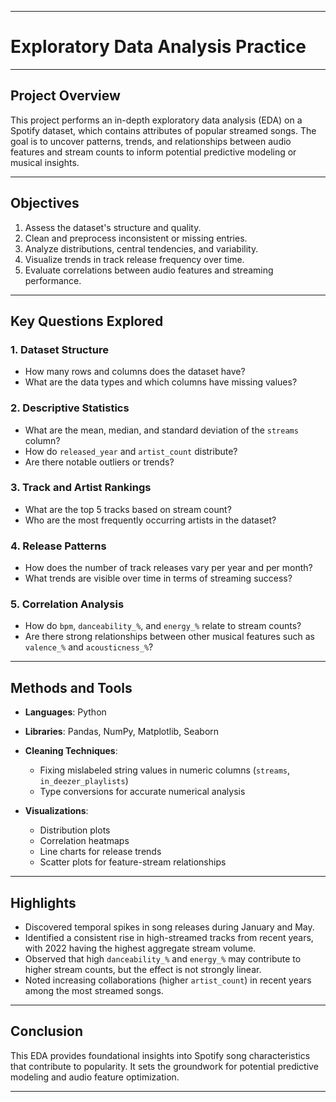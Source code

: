
---

# Exploratory Data Analysis Practice

---

## Project Overview

This project performs an in-depth exploratory data analysis (EDA) on a Spotify dataset, which contains attributes of popular streamed songs. The goal is to uncover patterns, trends, and relationships between audio features and stream counts to inform potential predictive modeling or musical insights.

---

## Objectives

1. Assess the dataset's structure and quality.
2. Clean and preprocess inconsistent or missing entries.
3. Analyze distributions, central tendencies, and variability.
4. Visualize trends in track release frequency over time.
5. Evaluate correlations between audio features and streaming performance.

---

## Key Questions Explored

### 1. Dataset Structure

* How many rows and columns does the dataset have?
* What are the data types and which columns have missing values?

### 2. Descriptive Statistics

* What are the mean, median, and standard deviation of the `streams` column?
* How do `released_year` and `artist_count` distribute?
* Are there notable outliers or trends?

### 3. Track and Artist Rankings

* What are the top 5 tracks based on stream count?
* Who are the most frequently occurring artists in the dataset?

### 4. Release Patterns

* How does the number of track releases vary per year and per month?
* What trends are visible over time in terms of streaming success?

### 5. Correlation Analysis

* How do `bpm`, `danceability_%`, and `energy_%` relate to stream counts?
* Are there strong relationships between other musical features such as `valence_%` and `acousticness_%`?

---

## Methods and Tools

* **Languages**: Python
* **Libraries**: Pandas, NumPy, Matplotlib, Seaborn
* **Cleaning Techniques**:

  * Fixing mislabeled string values in numeric columns (`streams`, `in_deezer_playlists`)
  * Type conversions for accurate numerical analysis
* **Visualizations**:

  * Distribution plots
  * Correlation heatmaps
  * Line charts for release trends
  * Scatter plots for feature-stream relationships

---

## Highlights

* Discovered temporal spikes in song releases during January and May.
* Identified a consistent rise in high-streamed tracks from recent years, with 2022 having the highest aggregate stream volume.
* Observed that high `danceability_%` and `energy_%` may contribute to higher stream counts, but the effect is not strongly linear.
* Noted increasing collaborations (higher `artist_count`) in recent years among the most streamed songs.

---

## Conclusion

This EDA provides foundational insights into Spotify song characteristics that contribute to popularity. It sets the groundwork for potential predictive modeling and audio feature optimization.

---

